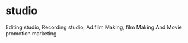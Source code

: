 # studio
Editing studio, Recording studio, Ad.film Making, film Making And Movie  promotion marketing 
